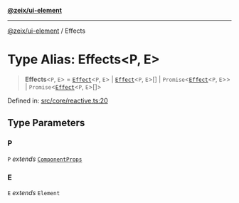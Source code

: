 [**@zeix/ui-element**](../README.md)

***

[@zeix/ui-element](../globals.md) / Effects

# Type Alias: Effects\<P, E\>

> **Effects**\<`P`, `E`\> = [`Effect`](Effect.md)\<`P`, `E`\> \| [`Effect`](Effect.md)\<`P`, `E`\>[] \| `Promise`\<[`Effect`](Effect.md)\<`P`, `E`\>\> \| `Promise`\<[`Effect`](Effect.md)\<`P`, `E`\>[]\>

Defined in: [src/core/reactive.ts:20](https://github.com/zeixcom/ui-element/blob/fd6a54ac92f1f6f52f6ec5af9f74d49d0d42ccec/src/core/reactive.ts#L20)

## Type Parameters

### P

`P` *extends* [`ComponentProps`](ComponentProps.md)

### E

`E` *extends* `Element`
